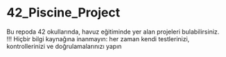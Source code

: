 # 42_Piscine_Project
Bu repoda 42 okullarında, havuz eğitiminde yer alan projeleri bulabilirsiniz. 
!!! Hiçbir bilgi kaynağına inanmayın: her zaman kendi testlerinizi,
kontrollerinizi ve doğrulamalarınızı yapın
